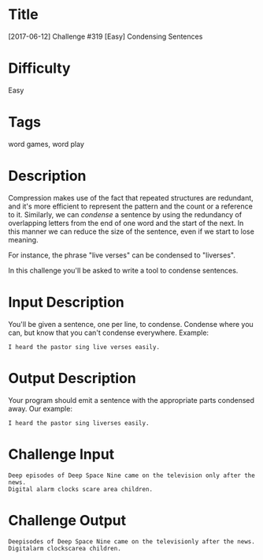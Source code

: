 # Title

[2017-06-12] Challenge #319 [Easy] Condensing Sentences

# Difficulty

Easy

# Tags

word games, word play

# Description

Compression makes use of the fact that repeated structures are redundant, and it's more efficient to represent the pattern and the count or a reference to it. Similarly, we can *condense* a sentence by using the redundancy of overlapping letters from the end of one word and the start of the next. In this manner we can reduce the size of the sentence, even if we start to lose meaning. 

For instance, the phrase "live verses" can be condensed to "liverses". 

In this challenge you'll be asked to write a tool to condense sentences.

# Input Description

You'll be given a sentence, one per line, to condense. Condense where you can, but know that you can't condense everywhere. Example:

    I heard the pastor sing live verses easily.

# Output Description

Your program should emit a sentence with the appropriate parts condensed away. Our example:

    I heard the pastor sing liverses easily. 

# Challenge Input

    Deep episodes of Deep Space Nine came on the television only after the news.
    Digital alarm clocks scare area children.

# Challenge Output

    Deepisodes of Deep Space Nine came on the televisionly after the news.
    Digitalarm clockscarea children.
